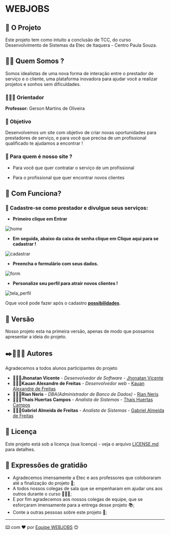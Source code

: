# WEBJOBS

## 🏫 O Projeto

Este projeto tem como intuito a conclusão de TCC, do curso Desenvolvimento de Sistemas da Etec de Itaquera - Centro Paula Souza.

## 🧑‍💻 Quem Somos ?

Somos idealistas de uma nova forma de interação entre o prestador de serviço e o cliente, uma plataforma inovadora para ajudar você a realizar projetos e sonhos sem dificuldades.


### 👨🏻‍🏫 Orientador

**Professor:** Gerson Martins de Oliveira

### 📌 Objetivo

Desenvolvemos um site com objetivo de criar novas oportunidades para prestadores de serviço, e para você que precisa de um profissional qualificado te ajudamos a encontrar !

### 🎯 Para quem é nosso site ?

* Para você que quer contratar o serviço de um profissional

* Para o profissional que quer encontrar novos clientes

## 🚀 Com Funciona?



### 💼 Cadastre-se como prestador e divulgue seus serviços:



* **Primeiro clique em Entrar**


![home](https://user-images.githubusercontent.com/86022706/206331320-1bc3501f-3008-40c8-a394-5e88ed9239d6.png)



* **Em seguida, abaixo da caixa de senha clique em Clique aqui para se cadastrar !**



![cadastrar](https://user-images.githubusercontent.com/86022706/206331925-effde112-0f55-4143-bc38-25b25b5c2319.png)



* **Preencha o formulário com seus dados.**



![form](https://user-images.githubusercontent.com/86022706/206332518-38ba8ed6-8d6b-4493-b89b-49080feb4e09.png)



* **Personalize seu perfil para atrair novos clientes !**



![tela_perfil](https://user-images.githubusercontent.com/86022706/213261184-23d9d35f-d780-4397-901b-7c83ed800011.png)



Oque você pode fazer após o cadastro **[possibilidades](#📌-para-quem-é-nosso-site)**.


## 📌 Versão

Nosso projeto esta na primeira versão, apenas de modo que possamos apresentar a ideia do projeto.

## ✒️👨🏾‍💻 Autores

Agradecemos a todos alunos participantes do projeto

* 👨🏾‍💻**Jhonatan Vicente** - *Desenvolvedor de Software* - [Jhonatan Vicente](https://github.com/Johnnyv01)
* 👨🏾‍💻**Kauan Alexandre de Freitas** - *Desenvolvedor web* - [Kauan Alexandre de Freitas](https://github.com/KauanFreitas)
* 👨🏾‍💻**Rian Neris** - *DBA(Administrador de Banco de Dados)* - [Rian Neris](https://github.com/RianNeris)
* 👩🏼‍💻**Thais Huertas Campos** - *Analista de Sistemas* - [Thais Huertas Campos](https://www.linkedin.com/in/tha%C3%ADs-huertas222/)
* 👨🏻‍💻**Gabriel Almeida de Freitas** - *Analista de Sistemas* - [Gabriel Almeida de Freitas](https://wa.me/5511998939898)

## 📄 Licença

Este projeto está sob a licença (sua licença) - veja o arquivo [LICENSE.md](https://github.com/Johnnyv01/WEBJOBS/licenca) para detalhes.

## 🎁 Expressões de gratidão

* Agradecemos imensamente a Etec e aos professores que coloboraram até a finalização do projeto 📃;
* A todos nossos colegas de sala que se empenharam em ajudar uns aos outros durante o curso 🧑‍🤝‍🧑;
* E por fim agradecemos aos nossos colegas de equipe, que se esforçaram imensamente para a entrega desse projeto 📚;
* Conte a outras pessoas sobre este projeto 📢;

---
⌨️ com ❤️ por [Equipe WEBJOBS](#🧑‍💻-quem-somos) 😊